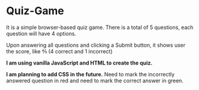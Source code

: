 # Quiz-Game
It is a simple browser-based quiz game. There is a total of 5 questions, each question will have 4 options.

Upon answering all questions and clicking a Submit button,
it shows user the score, like ⅘ (4 correct and 1 incorrect)

**I am using vanilla JavaScript and HTML to create the quiz.**

**I am planning to add CSS in the future.**
Need to mark the incorrectly answered question in red and need to mark the correct answer in green.
